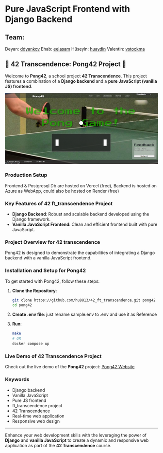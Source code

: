 # Pure JavaScript Frontend with Django Backend

## Team:

Deyan: [ddyankov](https://github.com/ddyankov28)
Ehab: [eelasam](https://github.com/EhabElasam)
Hüseyin: [huaydin](https://github.com/hu8813)
Valentin: [vstockma](https://github.com/vstockma)


## 🏓 42 Transcendence: Pong42 Project 🏓

Welcome to **Pong42**, a school project **42 Transcendence**. This project features a combination of a **Django backend** and a **pure JavaScript (vanilla JS) frontend**. 


![Screenshot](screenshot.png)

### Production Setup 

Frontend & Postgresql Db are hosted on Vercel (free), Backend is hosted on Azure as WebApp, could also be hosted on Render (free)

### Key Features of 42 ft_transcendence Project

- **Django Backend**: Robust and scalable backend developed using the Django framework.
- **Vanilla JavaScript Frontend**: Clean and efficient frontend built with pure JavaScript.

### Project Overview for 42 transcendence

Pong42 is designed to demonstrate the capabilities of integrating a Django backend with a vanilla JavaScript frontend.

### Installation and Setup for Pong42

To get started with Pong42, follow these steps:

1. **Clone the Repository**:
    ```bash
    git clone https://github.com/hu8813/42_ft_transcendence.git pong42
    cd pong42
    ```

2. **Create .env file**:
    just rename sample.env to .env and use it as Reference

3. **Run**:
    ```bash
    make
    # OR
    docker compose up
    ```

### Live Demo of 42 Transcendence Project

Check out the live demo of the **Pong42** project: [Pong42 Website](https://pong42.vercel.app)

### Keywords

- Django backend
- Vanilla JavaScript
- Pure JS frontend
- ft_transcendence project
- 42 Transcendence
- Real-time web application
- Responsive web design

---

Enhance your web development skills with the leveraging the power of **Django** and **vanilla JavaScript** to create a dynamic and responsive web application as part of the **42 Transcendence** course.
